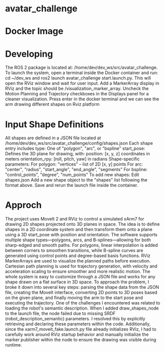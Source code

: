 # avatar_challenge

# Docker Image

# Developing
The ROS 2 package is located at: /home/dev/dev_ws/src/avatar_challenge. To launch the system, open a terminal inside the Docker container and run: cd ~/dev_ws and ros2 launch avatar_challenge start.launch.py. This will open the RViz window and wait for user input.
Add a MarkerArray display in RViz and the topic should be /visualization_marker_array. Uncheck the Motion Planning and Trajectory checkboxes in the Displays panel for a cleaner visualization.
Press enter in the docker terminal and we can see the arm drawing different shapes on Rviz platform

# Input Shape Definitions
All shapes are defined in a JSON file located at /home/dev/dev_ws/src/avatar_challenge/config/shapes.json
Each shape entry includes
    type: One of "polygon", "arc", or "bspline"
    start_pose: Defines the 3D plane for drawing, with:
    position: [x, y, z] coordinates in meters
    orientation_rpy: [roll, pitch, yaw] in radians
    Shape-specific parameters:
        For polygon: "vertices" – list of 2D [x, y] points
        For arc: "center", "radius", "start_angle", "end_angle", "segments"
        For bspline: "control_points", "degree", "num_points"
To add new shapes:
    Edit shapes.json
    Add a new shape object to the "shapes" list following the format above. Save and rerun the launch file inside the container.

# Approch
The project uses MoveIt 2 and RViz to control a simulated xArm7 for drawing 2D shapes projected onto 3D planes in space. The idea is to define shapes in a 2D coordinate system and then transform them onto a plane using a 3D start_pose with position and orientation. 
The software supports multiple shape types—polygons, arcs, and B-splines—allowing for both sharp-edged and smooth paths. For polygons, linear interpolation is added between corners to smoothen transitions, while B-spline curves are generated using control points and degree-based basis functions. 
RViz MarkerArrays are used to visualize the planned paths before execution. Cartesian path planning is used for trajectory generation, with velocity and acceleration scaling to ensure smoother and more realistic motion. The whole system is easy to customize through a JSON file and works for any shape drawn on a flat surface in 3D space.
To approach the problem, I broke it down into several key steps: parsing the shape data from the JSON file, creating the MoveIt interface, converting 2D points to 3D poses based on the given plane, and finally moving the arm to the start pose and executing the trajectory. One of the challenges I encountered was related to loading the robot's semantic description. When I added draw_shapes_node to the launch file, the node failed due to missing SRDF (robot_description_semantic) parameters. I resolved this by explicitly retrieving and declaring these parameters within the code. Additionally, since the xarm7_moveit_fake.launch.py file already initializes RViz, I had to carefully work around RViz startup behavior and manually initialize the marker publisher within the node to ensure the drawing was visible during runtime.



